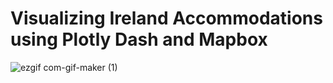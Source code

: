 # Visualizing Ireland Accommodations using Plotly Dash and Mapbox


![ezgif com-gif-maker (1)](https://user-images.githubusercontent.com/31138706/130859539-58facf4b-ba54-4183-8e09-5b2db21617a7.gif)
